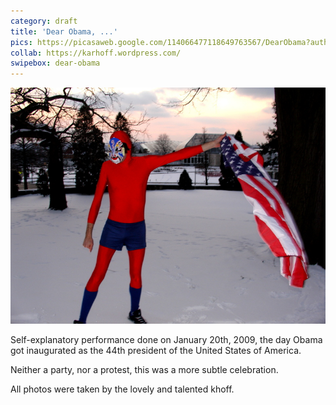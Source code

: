 ```yaml
---
category: draft
title: 'Dear Obama, ...'
pics: https://picasaweb.google.com/114066477118649763567/DearObama?authkey=Gv1sRgCOv-s7ut4tbnaw
collab: https://karhoff.wordpress.com/
swipebox: dear-obama
---
```

![](/assets/projects/dear-obama/dear05.jpg)

Self-explanatory performance done on January 20th, 2009, the day Obama got inaugurated as the 44th president of the United States of America.

Neither a party, nor a protest, this was a more subtle celebration.

All photos were taken by the lovely and talented khoff.
